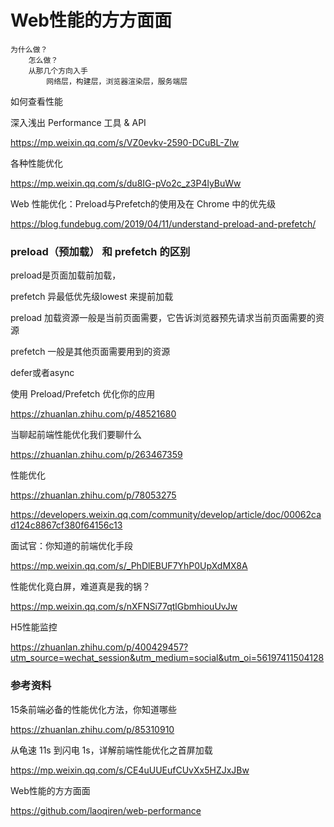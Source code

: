 # Web性能的方方面面



    为什么做？
        怎么做？
        从那几个方向入手
            网络层，构建层，浏览器渲染层，服务端层



如何查看性能

深入浅出 Performance 工具 & API

https://mp.weixin.qq.com/s/VZ0evkv-2590-DCuBL-Zlw




各种性能优化

https://mp.weixin.qq.com/s/du8IG-pVo2c_z3P4lyBuWw



Web 性能优化：Preload与Prefetch的使用及在 Chrome 中的优先级

https://blog.fundebug.com/2019/04/11/understand-preload-and-prefetch/

### preload（预加载） 和 prefetch 的区别

preload是页面加载前加载，

prefetch 异最低优先级lowest 来提前加载

preload 加载资源一般是当前页面需要，它告诉浏览器预先请求当前页面需要的资源

prefetch 一般是其他页面需要用到的资源



defer或者async



使用 Preload/Prefetch 优化你的应用

https://zhuanlan.zhihu.com/p/48521680





当聊起前端性能优化我们要聊什么

https://zhuanlan.zhihu.com/p/263467359





性能优化

https://zhuanlan.zhihu.com/p/78053275





https://developers.weixin.qq.com/community/develop/article/doc/00062cad124c8867cf380f64156c13





面试官：你知道的前端优化手段

https://mp.weixin.qq.com/s/_PhDlEBUF7YhP0UpXdMX8A





性能优化竟白屏，难道真是我的锅？

https://mp.weixin.qq.com/s/nXFNSi77qtlGbmhiouUvJw



H5性能监控

https://zhuanlan.zhihu.com/p/400429457?utm_source=wechat_session&utm_medium=social&utm_oi=56197411504128



### 参考资料

15条前端必备的性能优化方法，你知道哪些

https://zhuanlan.zhihu.com/p/85310910



从龟速 11s 到闪电 1s，详解前端性能优化之首屏加载

https://mp.weixin.qq.com/s/CE4uUUEufCUvXx5HZJxJBw





Web性能的方方面面

https://github.com/laoqiren/web-performance
